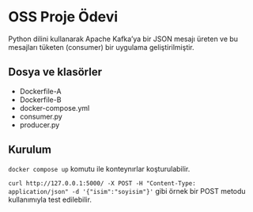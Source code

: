 ﻿# OSS Proje Ödevi

Python dilini kullanarak Apache Kafka’ya bir JSON mesajı üreten ve bu mesajları tüketen (consumer) bir uygulama geliştirilmiştir.


## Dosya ve klasörler

 - Dockerfile-A
 - Dockerfile-B
 - docker-compose.yml
 - consumer.py
 - producer.py

## Kurulum
`docker compose up` komutu ile konteynırlar koşturulabilir. 

`curl http://127.0.0.1:5000/ -X POST -H "Content-Type: application/json" -d '{"isim":"soyisim"}'` gibi örnek bir POST metodu kullanımıyla test edilebilir.


